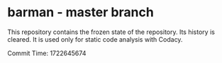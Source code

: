 # barman - master branch

This repository contains the frozen state of the repository.
Its history is cleared. It is used only for static code
analysis with Codacy.

Commit Time: 1722645674
